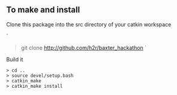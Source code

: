 To make and install
-------------------

Clone this package into the src directory of your catkin workspace

`
> git clone http://github.com/h2r/baxter_hackathon
`

Build it
```
> cd .. 
> source devel/setup.bash
> catkin_make
> catkin_make install
```